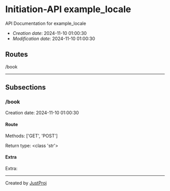 # Initiation-API example_locale
API Documentation for example_locale

 + *Creation date*: 2024-11-10 01:00:30
 + *Modification date*: 2024-11-10 01:00:30

## Routes
/book

---

## Subsections

### /book
Creation date: 2024-11-10 01:00:30

#### Route
Methods: ['GET', 'POST']

Return type: <class 'str'>

#### Extra
Extra: 

---

Created by [JustProj](https://github.com/alexeev-prog/JustProj)
